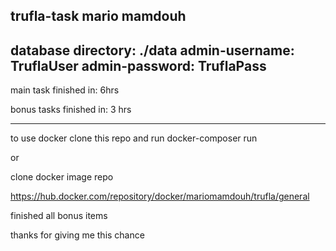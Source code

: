 trufla-task
mario mamdouh
------------------------------------
database directory: ./data
admin-username: TruflaUser
admin-password: TruflaPass
------------------------------------

main task finished in: 6hrs

bonus tasks finished in: 3 hrs

------------------------------------

to use docker clone this repo and run docker-composer run

or

clone docker image repo

https://hub.docker.com/repository/docker/mariomamdouh/trufla/general

finished all bonus items

thanks for giving me this chance
